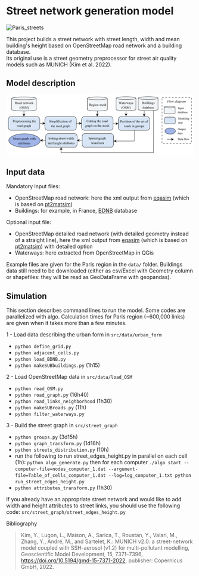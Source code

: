 # Street network generation model

![Paris_streets](docs/Paris_street_network.png "Paris_streets")

This project builds a street network with street length, width and mean building's height based on OpenStreetMap road network and a building database.  
Its original use is a street geometry preprocessor for street air quality models such as MUNICH (Kim et al. 2022). 

## Model description

![Flow_diagram](docs/Flow_diagram.png "Flow_diagram")

## Input data
  
Mandatory input files:
+ OpenStreetMap road network: here the xml output from [eqasim](https://github.com/eqasim-org/ile-de-france) (which is based on [pt2matsim](https://github.com/matsim-org/pt2matsim))
+ Buildings: for example, in France, [BDNB](https://bdnb.io/archives\_data/bdnb\_millesime\_2022\_10\_d) database
  
Optional input file:  
+ OpenStreetMap detailed road network (with detailed geometry instead of a straight line), here the xml output from [eqasim](https://github.com/eqasim-org/ile-de-france) (which is based on [pt2matsim](https://github.com/matsim-org/pt2matsim)) with detailed option
+ Waterways: here extracted from OpenStreetMap in QGis

Example files are given for the Paris region in the `data/` folder. Buildings data still need to be downloaded (either as csv/Excel with Geometry column or shapefiles: they will be read as GeoDataFrame with geopandas).

## Simulation

This section describes command lines to run the model. Some codes are parallelized with algo. Calculation times for Paris region (~600,000 links) are given when it takes more than a few minutes.

1 - Load data describing the urban form in `src/data/urban_form`  
* `python define_grid.py`  
* `python adjacent_cells.py` 
* `python load_BDNB.py`
* `python makeSUBbuildings.py` (1h15)  
  
2 - Load OpenStreetMap data in `src/data/load_OSM`  
* `python read_OSM.py`
* `python road_graph.py` (16h40)  
* `python road_links_neighborhood` (1h30)  
* `python makeSUBroads.py` (11h)  
* `python filter_waterways.py`  
  
3 - Build the street graph in `src/street_graph`  
* `python groups.py` (3d15h)  
* `python graph_transform.py` (1d16h)  
* `python streets_distribution.py` (10h)  
* run the following to run street_edges_height.py in parallel on each cell (1h): `python algo_generate.py` then for each computer `./algo start --computer-file=nodes_computer_1.dat --argument-file=Table_of_cells_computer_1.dat --log=log_computer_1.txt python run_street_edges_height.py`  
* `python attributes_transform.py` (1h30)

If you already have an appropriate street network and would like to add width and height attributes to street links, you should use the following code: `src/street_graph/street_edges_height.py`  


Bibliography
> Kim, Y., Lugon, L., Maison, A., Sarica, T., Roustan, Y., Valari, M., Zhang, Y., André, M., and Sartelet, K.: MUNICH v2.0: a street-network model coupled with SSH-aerosol (v1.2) for multi-pollutant modelling, Geoscientific Model Development, 15, 7371–7396, https://doi.org/10.5194/gmd-15-7371-2022, publisher: Copernicus GmbH, 2022.
